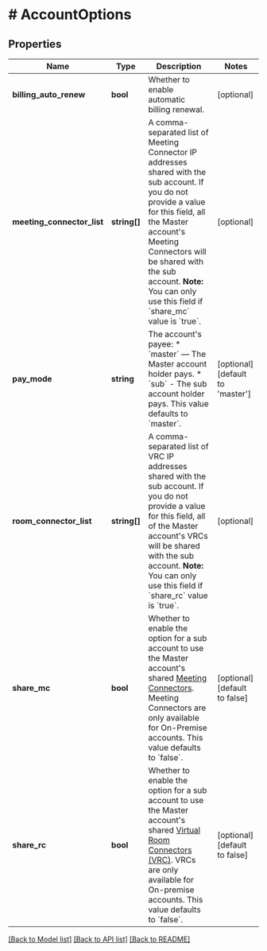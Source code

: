 # # AccountOptions

## Properties

Name | Type | Description | Notes
------------ | ------------- | ------------- | -------------
**billing_auto_renew** | **bool** | Whether to enable automatic billing renewal. | [optional]
**meeting_connector_list** | **string[]** | A comma-separated list of Meeting Connector IP addresses shared with the sub account. If you do not provide a value for this field, all the Master account&#39;s Meeting Connectors will be shared with the sub account.    **Note:** You can only use this field if &#x60;share_mc&#x60; value is &#x60;true&#x60;. | [optional]
**pay_mode** | **string** | The account&#39;s payee:  * &#x60;master&#x60; — The Master account holder pays.  * &#x60;sub&#x60; - The sub account holder pays.    This value defaults to &#x60;master&#x60;. | [optional] [default to 'master']
**room_connector_list** | **string[]** | A comma-separated list of VRC IP addresses shared with the sub account. If you do not provide a value for this field, all of the Master account&#39;s VRCs will be shared with the sub account.    **Note:** You can only use this field if &#x60;share_rc&#x60; value is &#x60;true&#x60;. | [optional]
**share_mc** | **bool** | Whether to enable the option for a sub account to use the Master account&#39;s shared [Meeting Connectors](https://support.zoom.us/hc/en-us/articles/201363093). Meeting Connectors are only available for On-Premise accounts.    This value defaults to &#x60;false&#x60;. | [optional] [default to false]
**share_rc** | **bool** | Whether to enable the option for a sub account to use the Master account&#39;s shared [Virtual Room Connectors (VRC)](https://support.zoom.us/hc/en-us/articles/202134758-Deploying-the-Virtual-Room-Connector). VRCs are only available for On-premise accounts.    This value defaults to &#x60;false&#x60;. | [optional] [default to false]

[[Back to Model list]](../../README.md#models) [[Back to API list]](../../README.md#endpoints) [[Back to README]](../../README.md)
